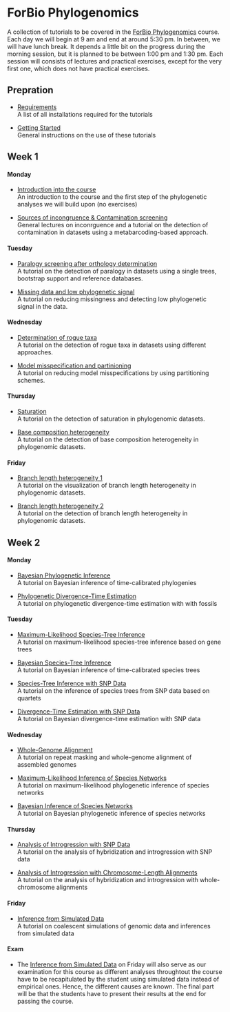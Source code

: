 # ForBio Phylogenomics

A collection of tutorials to be covered in the [ForBio Phylogenomics](https://www.forbio.uio.no/events/courses/2021/phylogenomics.html) course.
Each day we will begin at 9 am and end at around 5:30 pm. In between, we will have lunch break. It depends a little bit on the progress during the morning session, but it is planned to be between 1:00 pm and 1:30 pm. Each session will consists of lectures and practical exercises, except for the very first one, which does not have practical exercises.

## Prepration

* [Requirements](requirements.md)<br>A list of all installations required for the tutorials

* [Getting Started](getting_started.md)<br>General instructions on the use of these tutorials

## Week 1

#### Monday

* [Introduction into the course](week1_day1_morning/README.md)<br>An introduction to the course and the first step of the phylogenetic analyses we will build upon (no exercises)

* [Sources of incongruence & Contamination screening](week1_day1_afternoon/README.md)<br>General lectures on inconrguence and a tutorial on the detection of contamination in datasets using a metabarcoding-based approach.

#### Tuesday

* [Paralogy screening after orthology determination](week1_day2_morning/README.md)<br>A tutorial on the detection of paralogy in datasets using a single trees, bootstrap support and reference databases.

* [Missing data and low phylogenetic signal](week1_day2_afternoon/README.md)<br>A tutorial on reducing missingness and detecting low phylogenetic signal in the data.

#### Wednesday

* [Determination of rogue taxa](week1_day3_morning/README.md)<br>A tutorial on the detection of rogue taxa in datasets using different approaches.

* [Model misspecification and partinioning](week1_day3_afternoon/README.md)<br>A tutorial on reducing model misspecifications by using partitioning schemes.

#### Thursday

* [Saturation](week1_day4_morning/README.md)<br>A tutorial on the detection of saturation in phylogenomic datasets.

* [Base composition heterogeneity](week1_day4_afternoon/README.md)<br>A tutorial on the detection of base composition heterogeneity in phylogenomic datasets.

#### Friday

* [Branch length heterogeneity 1](week1_day5_morning/README.md)<br>A tutorial on the visualization of branch length heterogeneity in phylogenomic datasets.

* [Branch length heterogeneity 2](week1_day5_afternoon/README.md)<br>A tutorial on the detection of branch length heterogeneity in phylogenomic datasets.



## Week 2

#### Monday

* [Bayesian Phylogenetic Inference](bayesian_phylogeny_inference/README.md)<br>A tutorial on Bayesian inference of time-calibrated phylogenies

* [Phylogenetic Divergence-Time Estimation](divergence_time_estimation/README.md)<br>A tutorial on phylogenetic divergence-time estimation with with fossils

#### Tuesday

* [Maximum-Likelihood Species-Tree Inference](ml_species_tree_inference/README.md)<br>A tutorial on maximum-likelihood species-tree inference based on gene trees

* [Bayesian Species-Tree Inference](bayesian_species_tree_inference/README.md)<br>A tutorial on Bayesian inference of time-calibrated species trees

* [Species-Tree Inference with SNP Data](species_tree_inference_with_snp_data/README.md)<br>A tutorial on the inference of species trees from SNP data based on quartets

* [Divergence-Time Estimation with SNP Data](divergence_time_estimation_with_snp_data/README.md)<br>A tutorial on Bayesian divergence-time estimation with SNP data

#### Wednesday

* [Whole-Genome Alignment](whole_genome_alignment/README.md)<br>A tutorial on repeat masking and whole-genome alignment of assembled genomes

* [Maximum-Likelihood Inference of Species Networks](ml_inference_of_species_networks/README.md)<br>A tutorial on maximum-likelihood phylogenetic inference of species networks

* [Bayesian Inference of Species Networks](bayesian_inference_of_species_networks/README.md)<br>A tutorial on Bayesian phylogenetic inference of species networks

#### Thursday

* [Analysis of Introgression with SNP Data](analysis_of_introgression_with_snp_data/README.md)<br>A tutorial on the analysis of hybridization and introgression with SNP data

* [Analysis of Introgression with Chromosome-Length Alignments](analysis_of_introgression_with_chromosome_length_alignments/README.md)<br>A tutorial on the analysis of hybridization and introgression with whole-chromosome alignments
<!-- XXX TODO: This might need a substantial update, ideally with addition of AIM -->

#### Friday

* [Inference from Simulated Data](inference_from_simulated_data/README.md)<br>A tutorial on coalescent simulations of genomic data and inferences from simulated data
<!-- This will need to be written from scratch -->

#### Exam

* The [Inference from Simulated Data](inference_from_simulated_data/README.md) on Friday will also serve as our examination for this course as different analyses throughtout the course have to be recapitulated by the student using simulated data instead of empirical ones. Hence, the different causes are known. The final part will be that the students have to present their results at the end for passing the course.


